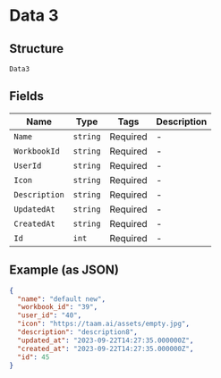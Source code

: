 
# Data 3

## Structure

`Data3`

## Fields

| Name | Type | Tags | Description |
|  --- | --- | --- | --- |
| `Name` | `string` | Required | - |
| `WorkbookId` | `string` | Required | - |
| `UserId` | `string` | Required | - |
| `Icon` | `string` | Required | - |
| `Description` | `string` | Required | - |
| `UpdatedAt` | `string` | Required | - |
| `CreatedAt` | `string` | Required | - |
| `Id` | `int` | Required | - |

## Example (as JSON)

```json
{
  "name": "default new",
  "workbook_id": "39",
  "user_id": "40",
  "icon": "https://taam.ai/assets/empty.jpg",
  "description": "description8",
  "updated_at": "2023-09-22T14:27:35.000000Z",
  "created_at": "2023-09-22T14:27:35.000000Z",
  "id": 45
}
```

